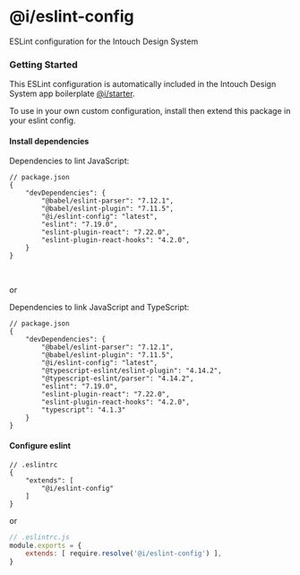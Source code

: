 # @i/eslint-config

ESLint configuration for the Intouch Design System


### Getting Started

This ESLint configuration is automatically included in the Intouch Design System app boilerplate [@i/starter](https://intazdoweb.intouchsol.com/IntouchDesignSystem/IntouchDesignSystem/_git/starter).

To use in your own custom configuration, install then extend this package in your eslint config.


#### Install dependencies

Dependencies to lint JavaScript:
```jsonc
// package.json
{
    "devDependencies": {
        "@babel/eslint-parser": "7.12.1",
        "@babel/eslint-plugin": "7.11.5",
        "@i/eslint-config": "latest",
        "eslint": "7.19.0",
        "eslint-plugin-react": "7.22.0",
        "eslint-plugin-react-hooks": "4.2.0",
    }
}
```
<br>

or

Dependencies to link JavaScript and TypeScript:
```jsonc
// package.json
{
    "devDependencies": {
        "@babel/eslint-parser": "7.12.1",
        "@babel/eslint-plugin": "7.11.5",
        "@i/eslint-config": "latest",
        "@typescript-eslint/eslint-plugin": "4.14.2",
        "@typescript-eslint/parser": "4.14.2",
        "eslint": "7.19.0",
        "eslint-plugin-react": "7.22.0",
        "eslint-plugin-react-hooks": "4.2.0",
        "typescript": "4.1.3"
    }
}
```


#### Configure eslint

```jsonc
// .eslintrc
{
    "extends": [
        "@i/eslint-config"
    ]
}
```

or

```js
// .eslintrc.js
module.exports = {
    extends: [ require.resolve('@i/eslint-config') ],
}
```